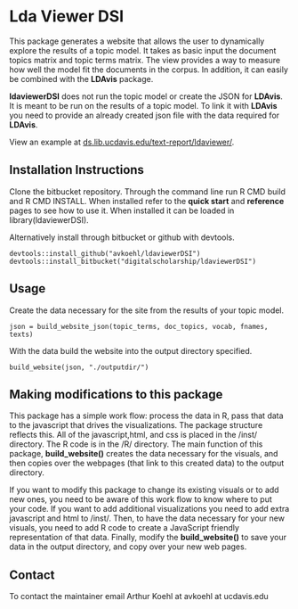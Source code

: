 # Lda Viewer DSI

This package generates a website that allows the user to dynamically explore the results of a topic model. It takes as basic input the document topics matrix and topic terms matrix. The view provides a way to measure how well the model fit the documents in the corpus. In addition, it can easily be combined with the **LDAvis** package. 

**ldaviewerDSI** does not run the topic model or create the JSON for **LDAvis**. It is meant to be run on the results of a topic model. To link it with **LDAvis** you need to provide an already created json file with the data required for **LDAvis**. 

View an example at [ds.lib.ucdavis.edu/text-report/ldaviewer/](http://ds.lib.ucdavis.edu:/text-report/ldaviewer/).

## Installation Instructions

Clone the bitbucket repository. Through the command line run R CMD build and R CMD INSTALL. When installed refer to the **quick start** and **reference** pages to see how to use it. When installed it can be loaded in library(ldaviewerDSI).

Alternatively install through bitbucket or github with devtools.
```{r}
devtools::install_github("avkoehl/ldaviewerDSI")
devtools::install_bitbucket("digitalscholarship/ldaviewerDSI")
```

## Usage

Create the data necessary for the site from the results of your topic model.

```{r}
json = build_website_json(topic_terms, doc_topics, vocab, fnames, texts)
```

With the data build the website into the output directory specified.

```{r}
build_website(json, "./outputdir/")
```

## Making modifications to this package

This package has a simple work flow: process the data in R, pass that data to the javascript that drives the visualizations. The package structure reflects this. All of the javascript,html, and css is placed in the /inst/ directory. The R code is in the /R/ directory. The main function of this package, **build_website()** creates the data necessary for the visuals, and then copies over the webpages (that link to this created data) to the output directory.

 If you want to modify this package to change its existing visuals or to add new ones, you need to be aware of this work flow to know where to put your code. If you want to add additional visualizations  you need to add extra javascript and html to /inst/. Then, to have the data necessary for your new visuals, you need to add R code to create a JavaScript friendly representation of that data. Finally, modify the **build_website()** to save your data in the output directory, and copy over your new web pages.

## Contact

To contact the maintainer email Arthur Koehl at avkoehl at ucdavis.edu
